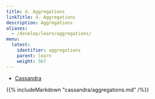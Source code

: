 ```yaml
---
title: 4. Aggregations
linkTitle: 4. Aggregations
description: Aggregations
aliases:
  - /develop/learn/aggregations/
menu:
  latest:
    identifier: aggregations
    parent: learn
    weight: 567
---
```


<ul class="nav nav-tabs nav-tabs-yb">
  <li class="active">
    <a href="#cassandra">
      <i class="icon-cassandra" aria-hidden="true"></i>
      Cassandra
    </a>
  </li>
</ul>

<div class="tab-content">
  <div id="cassandra" class="tab-pane fade in active">
    {{% includeMarkdown "cassandra/aggregations.md" /%}}
  </div>
</div>
